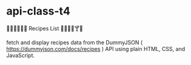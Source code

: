 # api-class-t4
🍕🥪🌯🥗🍗🥩 Recipes List 🍪🧁🍰🍹🍸🧉

fetch and display recipes data from the DummyJSON ( https://dummyjson.com/docs/recipes ) API using plain HTML, CSS, and JavaScript.

